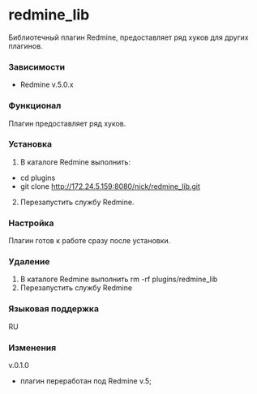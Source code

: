 # redmine_lib
Библиотечный плагин Redmine, предоставляет ряд хуков для других плагинов. 

### Зависимости
- Redmine v.5.0.x 

### Функционал
Плагин предоставляет ряд хуков.

### Установка
1. В каталоге Redmine выполнить:
 - cd plugins
 - git clone http://172.24.5.159:8080/nick/redmine_lib.git
 
2. Перезапустить службу Redmine.

### Настройка
Плагин готов к работе сразу после установки.

### Удаление
1. В каталоге Redmine выполнить rm -rf plugins/redmine_lib
2. Перезапустить службу Redmine

### Языковая поддержка
RU

### Изменения
v.0.1.0 
- плагин переработан под Redmine v.5;
